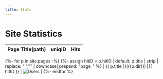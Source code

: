 ```yaml
---
title: Stats
---
```


# Site Statistics


|Page Title(path) | uniqID | Hits |
|:----------|:-------|:-----|
{%- for p in site.pages -%}
 {%- assign hitID =  p.hitID | default: p.title | strip | replace: " ","" | downcase| prepend: "page_"  %}
| {{ p.title }}({{p.dir}}) |{{ hitID }} |  <img src="https://hitcounter.pythonanywhere.com/nocount/tag.svg?url={{ site.github_url | append: 'hit-counter-' | append: hitID | url_encode }}" alt="Users"> |
{%- endfor %}
